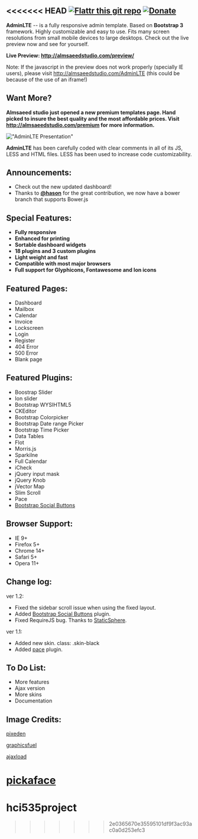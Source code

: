<<<<<<< HEAD
[![Flattr this git repo](http://api.flattr.com/button/flattr-badge-large.png)](https://flattr.com/submit/auto?user_id=almasaeed2010&url=http://almsaeedstudio.com&title=AdminLTE&language=&tags=github&category=software) [![Donate](https://www.paypalobjects.com/en_US/i/btn/btn_donateCC_LG.gif "AdminLTE Presentation")](https://www.paypal.com/cgi-bin/webscr?cmd=_s-xclick&hosted_button_id=629XCUSXBHCBC "Donate")
------------------------

**AdminLTE** -- is a fully responsive admin template. Based on **Bootstrap 3** framework. Highly customizable and easy to use. Fits many screen resolutions from small mobile devices to large desktops. Check out the live preview now and see for yourself. 

**Live Preview: http://almsaeedstudio.com/preview/**

Note: If the javascript in the preview does not work properly (specially IE users), please visit http://almsaeedstudio.com/AdminLTE (this could be because of the use of an iframe!)

Want More?
-----------
**Almsaeed studio just opened a new premium templates page. Hand picked to insure the best quality and the most affordable prices. Visit http://almsaeedstudio.com/premium for more information.**


!["AdminLTE Presentation"](http://almsaeedstudio.com/adminlte2.png "AdminLTE Presentation")

**AdminLTE** has been carefully coded with clear comments in all of its JS, LESS and HTML files. LESS has been used to increase code customizability.

Announcements:
--------------
- Check out the new updated dashboard!
- Thanks to **[@hason](https://github.com/hason)** for the great contribution, we now have a bower branch that supports Bower.js

Special Features:
-----------------
- **Fully responsive**
- **Enhanced for printing**
- **Sortable dashboard widgets**
- **18 plugins and 3 custom plugins**
- **Light weight and fast**
- **Compatible with most major browsers**
- **Full support for Glyphicons, Fontawesome and Ion icons**

Featured Pages:
----------------
- Dashboard
- Mailbox
- Calendar
- Invoice
- Lockscreen
- Login
- Register
- 404 Error
- 500 Error
- Blank page

Featured Plugins:
-----------------
- Boostrap Slider
- Ion slider
- Bootstrap WYSIHTML5
- CKEditor
- Bootstrap Colorpicker
- Bootstrap Date range Picker
- Bootstrap Time Picker
- Data Tables
- Flot
- Morris.js
- Sparkilne
- Full Calendar
- iCheck
- jQuery input mask
- jQuery Knob
- jVector Map
- Slim Scroll
- Pace
- [Bootstrap Social Buttons](http://lipis.github.io/bootstrap-social/ "Bootstrap Social")

Browser Support:
----------------
- IE 9+
- Firefox 5+
- Chrome 14+
- Safari 5+
- Opera 11+

Change log:
-----------
ver 1.2:
- Fixed the sidebar scroll issue when using the fixed layout.
- Added [Bootstrap Social Buttons](http://lipis.github.io/bootstrap-social/ "Bootstrap Social") plugin.
- Fixed RequireJS bug. Thanks to [StaticSphere](https://github.com/StaticSphere "github user"). 

ver 1.1:
- Added new skin. class: .skin-black
- Added [pace](http://github.hubspot.com/pace/docs/welcome/ "pace") plugin.

To Do List:
-----------
- More features
- Ajax version
- More skins
- Documentation

Image Credits:
--------------
[pixeden](http://www.pixeden.com/psd-web-elements/flat-responsive-showcase-psd "")

[graphicsfuel](http://www.graphicsfuel.com/2013/02/13-high-resolution-blur-backgrounds/ "")

[ajaxload](http://www.ajaxload.info/ "")

[pickaface](http://pickaface.net/ "")
=======
hci535project
=============
>>>>>>> 2e0365670e35595101df9f3ac93ac0a0d253efc3
